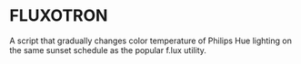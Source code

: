 FLUXOTRON
=========

A script that gradually changes color temperature of Philips Hue lighting on the same sunset schedule as the popular f.lux utility.
